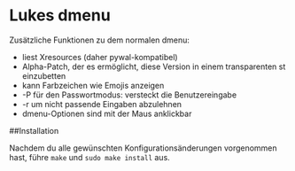 # Lukes dmenu

Zusätzliche Funktionen zu dem normalen dmenu:

- liest Xresources (daher pywal-kompatibel)
- Alpha-Patch, der es ermöglicht, diese Version in einem transparenten st einzubetten
- kann Farbzeichen wie Emojis anzeigen
- -P für den Passwortmodus: versteckt die Benutzereingabe
- -r um nicht passende Eingaben abzulehnen
- dmenu-Optionen sind mit der Maus anklickbar

##Installation

Nachdem du alle gewünschten Konfigurationsänderungen vorgenommen hast, führe `make` und `sudo make install` aus.
